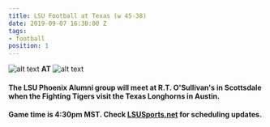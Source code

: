 ```yaml
---
title: LSU Football at Texas (w 45-38)
date: 2019-09-07 16:30:00 Z
tags:
- football
position: 1
---
```


![alt text](https://lsu-phoenix-alumni.github.io/assets/img/LSUTigers.png "LSU Fighting Tigers") **AT** ![alt text](https://lsu-phoenix-alumni.github.io/assets/img/TexasLonghorns.png "TexasLonghorns")

#### The LSU Phoenix Alumni group will meet at R.T. O'Sullivan's in Scottsdale when the Fighting Tigers visit the Texas Longhorns in Austin. 

#### Game time is 4:30pm MST. Check [LSUSports.net](http://www.lsusports.net/SportSelect.dbml?SPID=2164&SPSID=27811&DB_OEM_ID=5200&_ga=2.61742444.1994479276.1565745145-1475237789.1565745143) for scheduling updates.